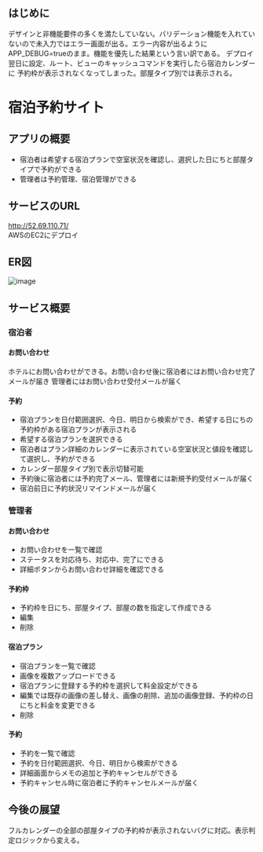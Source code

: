 ## はじめに
デザインと非機能要件の多くを満たしていない。バリデーション機能を入れていないので未入力ではエラー画面が出る。エラー内容が出るようにAPP_DEBUG=trueのまま。機能を優先した結果という言い訳である。
デプロイ翌日に設定、ルート、ビューのキャッシュコマンドを実行したら宿泊カレンダーに
予約枠が表示されなくなってしまった。部屋タイプ別では表示される。

# 宿泊予約サイト
## アプリの概要
- 宿泊者は希望する宿泊プランで空室状況を確認し、選択した日にちと部屋タイプで予約ができる
- 管理者は予約管理、宿泊管理ができる

## サービスのURL
http://52.69.110.71/  
AWSのEC2にデプロイ

## ER図
![image](https://github.com/mirai-79/yoursc-reserve/assets/99461088/82ea400c-83a0-43c0-a4ba-b1a8439e037a)

## サービス概要
### 宿泊者
#### お問い合わせ
ホテルにお問い合わせができる。お問い合わせ後に宿泊者にはお問い合わせ完了メールが届き
管理者にはお問い合わせ受付メールが届く

#### 予約
- 宿泊プランを日付範囲選択、今日、明日から検索ができ、希望する日にちの予約枠がある宿泊プランが表示される
- 希望する宿泊プランを選択できる
- 宿泊者はプラン詳細のカレンダーに表示されている空室状況と値段を確認して選択し、予約ができる
- カレンダー部屋タイプ別で表示切替可能
- 予約後に宿泊者には予約完了メール、管理者には新規予約受付メールが届く
- 宿泊前日に予約状況リマインドメールが届く

### 管理者
#### お問い合わせ
- お問い合わせを一覧で確認
- ステータスを対応待ち、対応中、完了にできる
- 詳細ボタンからお問い合わせ詳細を確認できる

#### 予約枠
- 予約枠を日にち、部屋タイプ、部屋の数を指定して作成できる
- 編集
- 削除

#### 宿泊プラン
- 宿泊プランを一覧で確認
- 画像を複数アップロードできる
- 宿泊プランに登録する予約枠を選択して料金設定ができる
- 編集では既存の画像の差し替え、画像の削除、追加の画像登録、予約枠の日にちと料金を変更できる
- 削除

#### 予約
- 予約を一覧で確認
- 予約を日付範囲選択、今日、明日から検索ができる
- 詳細画面からメモの追加と予約キャンセルができる
- 予約キャンセル時に宿泊者に予約キャンセルメールが届く

## 今後の展望
フルカレンダーの全部の部屋タイプの予約枠が表示されないバグに対応。表示判定ロジックから変える。

